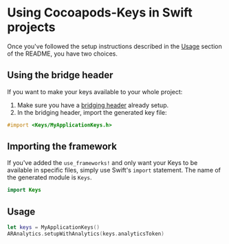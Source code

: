 # Using Cocoapods-Keys in Swift projects

Once you've followed the setup instructions described in the [Usage](/orta/cocoapods-keys#usage)
section of the README, you have two choices.

## Using the bridge header

If you want to make your keys available to your whole project:

1. Make sure you have a [bridging header](https://developer.apple.com/library/prerelease/ios/documentation/Swift/Conceptual/BuildingCocoaApps/MixandMatch.html) already setup.
2. In the bridging header, import the generated key file:
```objectivec
#import <Keys/MyApplicationKeys.h>
```

## Importing the framework

If you've added the `use_frameworks!` and only want your Keys to be available in
specific files, simply use Swift's `import` statement. The name of the generated
module is `Keys`.

```swift
import Keys
```

## Usage

```swift
let keys = MyApplicationKeys()
ARAnalytics.setupWithAnalytics(keys.analyticsToken)
```
